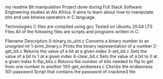 my readme
Bit manipulation
Project done during Full Stack Software Engineering studies at Alx Africa. It aims to learn about how to manipulate bits and use bitwise operators in C language.

Technologies
C files are compiled using gcc
Tested on Ubuntu 20.04 LTS
Files
All of the following files are scripts and programs written in C:

Filename	Description
0-binary_to_uint.c	Converts a binary number to an unsigned int
1-print_binary.c	Prints the binary representation of a number
2-get_bit.c	Returns the value of a bit at a given index
3-set_bit.c	Sets the value of a bit to 1 at a given index
4-clear_bit.c	Sets the value of a bit to 0 at a given index
5-flip_bits.c	Returns the number of bits needed to flip to get from one number to another
100-get_endianess.c	Checks the endianness
101-password	Script that contains the password of crackme3 file
